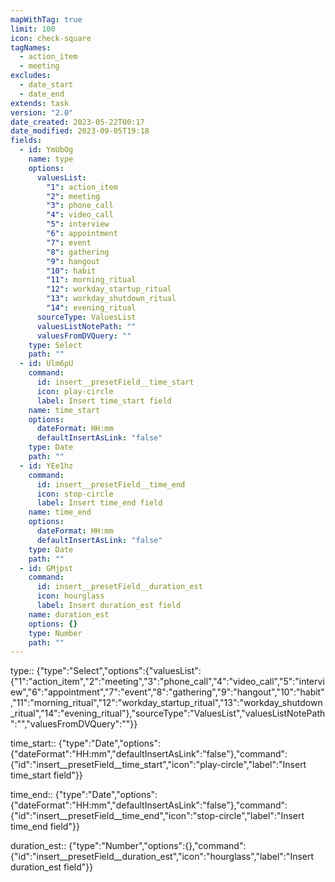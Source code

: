 ```yaml
---
mapWithTag: true
limit: 100
icon: check-square
tagNames:
  - action_item
  - meeting
excludes:
  - date_start
  - date_end
extends: task
version: "2.0"
date_created: 2023-05-22T00:17
date_modified: 2023-09-05T19:18
fields:
  - id: YmUbOg
    name: type
    options:
      valuesList:
        "1": action_item
        "2": meeting
        "3": phone_call
        "4": video_call
        "5": interview
        "6": appointment
        "7": event
        "8": gathering
        "9": hangout
        "10": habit
        "11": morning_ritual
        "12": workday_startup_ritual
        "13": workday_shutdown_ritual
        "14": evening_ritual
      sourceType: ValuesList
      valuesListNotePath: ""
      valuesFromDVQuery: ""
    type: Select
    path: ""
  - id: Ulm6pU
    command:
      id: insert__presetField__time_start
      icon: play-circle
      label: Insert time_start field
    name: time_start
    options:
      dateFormat: HH:mm
      defaultInsertAsLink: "false"
    type: Date
    path: ""
  - id: YEe1hz
    command:
      id: insert__presetField__time_end
      icon: stop-circle
      label: Insert time_end field
    name: time_end
    options:
      dateFormat: HH:mm
      defaultInsertAsLink: "false"
    type: Date
    path: ""
  - id: GMjpst
    command:
      id: insert__presetField__duration_est
      icon: hourglass
      label: Insert duration_est field
    name: duration_est
    options: {}
    type: Number
    path: ""
---
```


type:: {"type":"Select","options":{"valuesList":{"1":"action_item","2":"meeting","3":"phone_call","4":"video_call","5":"interview","6":"appointment","7":"event","8":"gathering","9":"hangout","10":"habit","11":"morning_ritual","12":"workday_startup_ritual","13":"workday_shutdown_ritual","14":"evening_ritual"},"sourceType":"ValuesList","valuesListNotePath":"","valuesFromDVQuery":""}}

time_start:: {"type":"Date","options":{"dateFormat":"HH:mm","defaultInsertAsLink":"false"},"command":{"id":"insert__presetField__time_start","icon":"play-circle","label":"Insert time_start field"}}

time_end:: {"type":"Date","options":{"dateFormat":"HH:mm","defaultInsertAsLink":"false"},"command":{"id":"insert__presetField__time_end","icon":"stop-circle","label":"Insert time_end field"}}

duration_est:: {"type":"Number","options":{},"command":{"id":"insert__presetField__duration_est","icon":"hourglass","label":"Insert duration_est field"}}